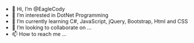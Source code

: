 - 👋 Hi, I’m @EagleCody
- 👀 I’m interested in DotNet Programming
- 🌱 I’m currently learning C#, JavaScript, jQuery, Bootstrap, Html and CSS
- 💞️ I’m looking to collaborate on ...
- 📫 How to reach me ...

<!---
EagleCody/EagleCody is a ✨ special ✨ repository because its `README.md` (this file) appears on your GitHub profile.
You can click the Preview link to take a look at your changes.
--->

